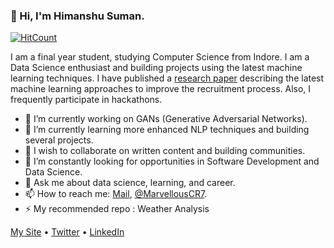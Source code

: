 ### 👋 Hi, I'm Himanshu Suman.

[![HitCount](http://hits.dwyl.com/HimanshuSuman7/HimanshuSuman7.svg)](http://hits.dwyl.com/HimanshuSuman7/HimanshuSuman7)

I am a final year student, studying Computer Science from Indore. I am a Data Science enthusiast and building projects using the latest machine learning techniques. I have published a [research paper](http://doi.one/10.1729/Journal.23815) describing the latest machine learning approaches to improve the recruitment process. Also, I frequently participate in hackathons. 

- 🔭 I’m currently working on GANs (Generative Adversarial Networks).
- 🌱 I’m currently learning more enhanced NLP techniques and building several projects.
- 👯 I wish to collaborate on written content and building communities.
- 🤔 I’m constantly looking for opportunities in Software Development and Data Science.
- 💬 Ask me about data science, learning, and career.
- 📫 How to reach me: [Mail](mailto:himanshu.suman1010@gmail.com), [@MarvellousCR7](https://twitter.com/MarvellousCR7).
- ⚡ My recommended repo : Weather Analysis

[My Site](https://himanshusuman.me) • [Twitter](https://twitter.com/MarvellousCR7) • [LinkedIn](https://www.linkedin.com/in/HimanshuSuman7)
